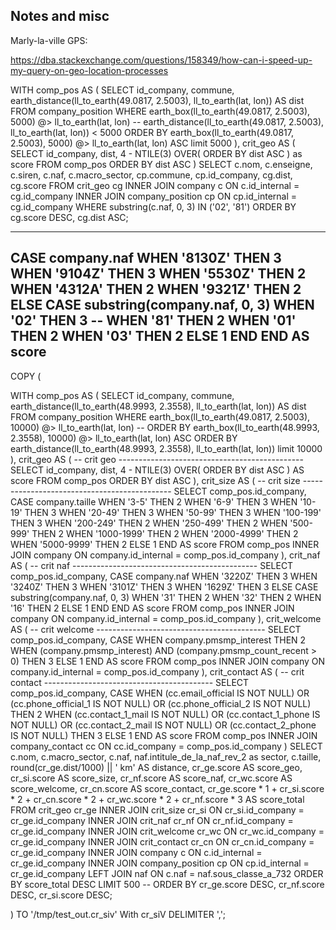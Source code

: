 ## Notes and misc

Marly-la-ville GPS: 

https://dba.stackexchange.com/questions/158349/how-can-i-speed-up-my-query-on-geo-location-processes

WITH comp_pos AS (
    SELECT
        id_company,
        commune,
        earth_distance(ll_to_earth(49.0817, 2.5003), ll_to_earth(lat, lon)) AS dist
    FROM
        company_position
    WHERE
        earth_box(ll_to_earth(49.0817, 2.5003), 5000) @> ll_to_earth(lat, lon)
        -- earth_distance(ll_to_earth(49.0817, 2.5003), ll_to_earth(lat, lon)) < 5000
    ORDER BY earth_box(ll_to_earth(49.0817, 2.5003), 5000) @> ll_to_earth(lat, lon) ASC
    limit 5000
    ), crit_geo AS (
    SELECT
        id_company,
        dist,
        4 - NTILE(3) OVER(
            ORDER BY dist ASC
        ) as score
    FROM
        comp_pos
    ORDER BY dist ASC
    )
SELECT
    c.nom,
    c.enseigne,
    c.siren,
    c.naf,
    c.macro_sector,
    cp.commune,
    cp.id_company,
    cg.dist,
    cg.score
FROM
    crit_geo cg
INNER JOIN
    company c ON c.id_internal = cg.id_company
INNER JOIN
    company_position cp ON cp.id_internal = cg.id_company
WHERE
    substring(c.naf, 0, 3) IN ('02', '81')
ORDER BY cg.score DESC, cg.dist ASC;

--------
CASE company.naf
    WHEN '8130Z' THEN 3
    WHEN '9104Z' THEN 3
    WHEN '5530Z' THEN 2
    WHEN '4312A' THEN 2
    WHEN '9321Z' THEN 2
    ELSE
        CASE substring(company.naf, 0, 3)
            WHEN '02' THEN 3
            -- WHEN '81' THEN 2
            WHEN '01' THEN 2
            WHEN '03' THEN 2
            ELSE 1
        END 
END AS score
-------

COPY (

WITH comp_pos AS (
    SELECT
        id_company,
        commune,
        earth_distance(ll_to_earth(48.9993, 2.3558), ll_to_earth(lat, lon)) AS dist
    FROM
        company_position
    WHERE
        earth_box(ll_to_earth(49.0817, 2.5003), 10000) @> ll_to_earth(lat, lon)
    -- ORDER BY earth_box(ll_to_earth(48.9993, 2.3558), 10000) @> ll_to_earth(lat, lon) ASC
    ORDER BY earth_distance(ll_to_earth(48.9993, 2.3558), ll_to_earth(lat, lon))
    limit 10000
    ), crit_geo AS (
    -- crit geo ----------------------------------------------
    SELECT
        id_company,
        dist,
        4 - NTILE(3) OVER(
            ORDER BY dist ASC
        ) AS score
    FROM comp_pos
    ORDER BY dist ASC
    ), crit_size AS (
    -- crit size ---------------------------------------------
    SELECT 
        comp_pos.id_company,
        CASE company.taille
            WHEN '3-5' THEN 2
            WHEN '6-9' THEN 3
            WHEN '10-19' THEN 3
            WHEN '20-49' THEN 3
            WHEN '50-99' THEN 3
            WHEN '100-199' THEN 3
            WHEN '200-249' THEN 2
            WHEN '250-499' THEN 2
            WHEN '500-999' THEN 2
            WHEN '1000-1999' THEN 2
            WHEN '2000-4999' THEN 2
            WHEN '5000-9999' THEN 2
            ELSE 1
        END AS score
    FROM comp_pos
    INNER JOIN
        company ON company.id_internal = comp_pos.id_company
    ), crit_naf AS (
    -- crit naf ----------------------------------------------
    SELECT
        comp_pos.id_company,
        CASE company.naf
            WHEN '3220Z' THEN 3
            WHEN '3240Z' THEN 3
            WHEN '3101Z' THEN 3
            WHEN '1629Z' THEN 3
        ELSE
            CASE substring(company.naf, 0, 3)
                WHEN '31' THEN 2
                WHEN '32' THEN 2
                WHEN '16' THEN 2
                ELSE 1
            END
        END AS score
    FROM comp_pos
    INNER JOIN
        company ON company.id_internal = comp_pos.id_company
    ), crit_welcome AS (
    -- crit welcome ------------------------------------------
    SELECT
        comp_pos.id_company,
        CASE
            WHEN company.pmsmp_interest THEN 2
            WHEN (company.pmsmp_interest) AND (company.pmsmp_count_recent > 0) THEN 3
            ELSE 1
        END AS score
    FROM comp_pos
    INNER JOIN
        company ON company.id_internal = comp_pos.id_company
    ), crit_contact AS (
    -- crit contact ------------------------------------------
    SELECT
        comp_pos.id_company,
        CASE
            WHEN (cc.email_official IS NOT NULL)
            OR (cc.phone_official_1 IS NOT NULL)
            OR (cc.phone_official_2 IS NOT NULL) THEN 2
            WHEN (cc.contact_1_mail IS NOT NULL)
            OR (cc.contact_1_phone IS NOT NULL)
            OR (cc.contact_2_mail IS NOT NULL)
            OR (cc.contact_2_phone IS NOT NULL) THEN 3
            ELSE 1
        END AS score
    FROM comp_pos
    INNER JOIN
        company_contact cc ON cc.id_company = comp_pos.id_company
    )
SELECT
    c.nom,
    c.macro_sector,
    c.naf,
    naf.intitule_de_la_naf_rev_2 as sector,
    c.taille,
    round(cr_ge.dist/1000) || ' km' AS distance,
    cr_ge.score AS score_geo,
    cr_si.score AS score_size,
    cr_nf.score AS score_naf,
    cr_wc.score AS score_welcome,
    cr_cn.score AS score_contact,
    cr_ge.score * 1 +
    cr_si.score * 2 +
    cr_cn.score * 2 +
    cr_wc.score * 2 +
    cr_nf.score * 3 AS score_total
FROM
    crit_geo cr_ge
INNER JOIN
    crit_size cr_si ON cr_si.id_company = cr_ge.id_company
INNER JOIN
    crit_naf cr_nf ON cr_nf.id_company = cr_ge.id_company
INNER JOIN
    crit_welcome cr_wc ON cr_wc.id_company = cr_ge.id_company
INNER JOIN
    crit_contact cr_cn ON cr_cn.id_company = cr_ge.id_company
INNER JOIN
    company c ON c.id_internal = cr_ge.id_company
INNER JOIN
    company_position cp ON cp.id_internal = cr_ge.id_company
LEFT JOIN
    naf ON c.naf = naf.sous_classe_a_732
ORDER BY score_total DESC
LIMIT 500
-- ORDER BY cr_ge.score DESC, cr_nf.score DESC, cr_si.score DESC;

) TO '/tmp/test_out.cr_siv' With cr_siV DELIMITER ',';

